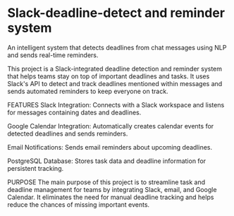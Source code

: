 # Slack-deadline-detect and reminder system
An intelligent system that detects deadlines from chat messages using NLP and sends real-time reminders.

This project is a Slack-integrated deadline detection and reminder system that helps teams stay on top of important deadlines and tasks. It uses Slack's API to detect and track deadlines mentioned within messages and sends automated reminders to keep everyone on track.

FEATURES
Slack Integration: Connects with a Slack workspace and listens for messages containing dates and deadlines.

Google Calendar Integration: Automatically creates calendar events for detected deadlines and sends reminders.

Email Notifications: Sends email reminders about upcoming deadlines.

PostgreSQL Database: Stores task data and deadline information for persistent tracking.

PURPOSE
The main purpose of this project is to streamline task and deadline management for teams by integrating Slack, email, and Google Calendar. It eliminates the need for manual deadline tracking and helps reduce the chances of missing important events.
